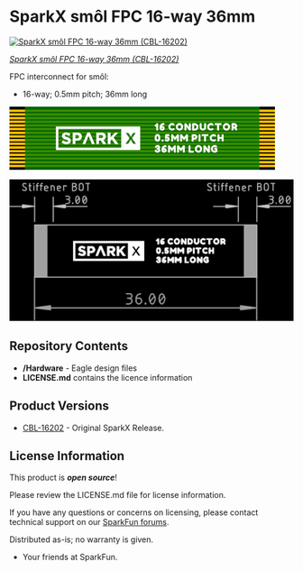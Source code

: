 # SparkX smôl FPC 16-way 36mm

[![SparkX smôl FPC 16-way 36mm (CBL-16202)]()](https://www.sparkfun.com/products/nnnnn)

[*SparkX smôl FPC 16-way 36mm (CBL-16202)*](https://www.sparkfun.com/products/nnnnn)

FPC interconnect for smôl:
- 16-way; 0.5mm pitch; 36mm long

![Top.png](./img/Top.png)

![Dimensions.png](./img/Dimensions.png)

## Repository Contents

- **/Hardware** - Eagle design files
- **LICENSE.md** contains the licence information

## Product Versions

- [CBL-16202](https://www.sparkfun.com/products/nnnnn) - Original SparkX Release.

## License Information

This product is _**open source**_!

Please review the LICENSE.md file for license information.

If you have any questions or concerns on licensing, please contact technical support on our [SparkFun forums](https://forum.sparkfun.com/viewforum.php?f=123).

Distributed as-is; no warranty is given.

- Your friends at SparkFun.
